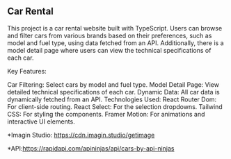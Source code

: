 <h2>Car Rental</h2>
This project is a car rental website built with TypeScript. Users can browse and filter cars from various brands based on their preferences, such as model and fuel type, using data fetched from an API. Additionally, there is a model detail page where users can view the technical specifications of each car.

Key Features:

Car Filtering: Select cars by model and fuel type.
Model Detail Page: View detailed technical specifications of each car.
Dynamic Data: All car data is dynamically fetched from an API.
Technologies Used:
React Router Dom: For client-side routing.
React Select: For the selection dropdowns.
Tailwind CSS: For styling the components.
Framer Motion: For animations and interactive UI elements.

\*Imagin Studio: https://cdn.imagin.studio/getimage

\*API:https://rapidapi.com/apininjas/api/cars-by-api-ninjas
